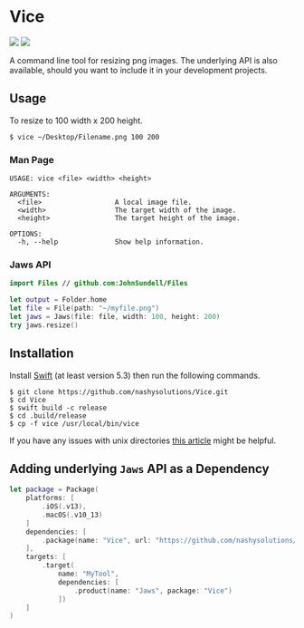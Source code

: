 # Vice

![](https://img.shields.io/badge/platform-macOS%2BiOS%2Blinux-blue)
![](https://img.shields.io/badge/swift-5.3-blue)

A command line tool for resizing png images. The underlying API is also available, should you want to include it in your development projects.

## Usage
To resize to 100 width x 200 height.
```
$ vice ~/Desktop/Filename.png 100 200
```
### Man Page

```
USAGE: vice <file> <width> <height>

ARGUMENTS:
  <file>                  A local image file. 
  <width>                 The target width of the image. 
  <height>                The target height of the image. 

OPTIONS:
  -h, --help              Show help information.
```
### Jaws API
```swift
import Files // github.com:JohnSundell/Files

let output = Folder.home
let file = File(path: "~/myfile.png")
let jaws = Jaws(file: file, width: 100, height: 200)
try jaws.resize()
```
## Installation
Install [Swift](https://swift.org/getting-started/) (at least version 5.3) then run the following commands.
```
$ git clone https://github.com/nashysolutions/Vice.git
$ cd Vice
$ swift build -c release
$ cd .build/release
$ cp -f vice /usr/local/bin/vice
```
If you have any issues with unix directories [this article](https://superuser.com/questions/717663/permission-denied-when-trying-to-cd-usr-local-bin-from-terminal) might be helpful.

## Adding underlying `Jaws` API as a Dependency

```swift
let package = Package(
    platforms: [
        .iOS(.v13), 
        .macOS(.v10_13)
    ]
    dependencies: [
        .package(name: "Vice", url: "https://github.com/nashysolutions/Vice.git", .upToNextMinor(from: "1.0.0"))
    ],
    targets: [
        .target(
            name: "MyTool", 
            dependencies: [
                .product(name: "Jaws", package: "Vice")
            ])
    ]
)
```

